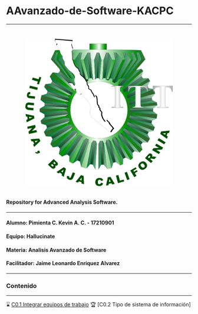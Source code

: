 # AAvanzado-de-Software-KACPC

___
# <p align="center"><img width="400" height="400" src="https://github.com/KevinPimienta/AAvanzado-de-Software-KACPC/blob/main/img/IT-TIjuana-Logotipo-2016.png"><p>
#### Repository for Advanced Analysis Software.
___
#### Alumno: Pimienta C. Kevin A. C. - 17210901
#### Equipo: Hallucinate
#### Materia: Analisis Avanzado de Software
#### Facilitador: Jaime Leonardo Enriquez Alvarez
___
### Contenido
___
:hourglass: [C0.1 Integrar equipos de trabajo](https://github.com/KevinPimienta/AAvanzado-de-Software-KACPC/blob/main/docs/C0.1_IntegrarEquiposdeTrabajo_PimientaKevin.pdf)
:trophy: [C0.2 Tipo de sistema de información]
